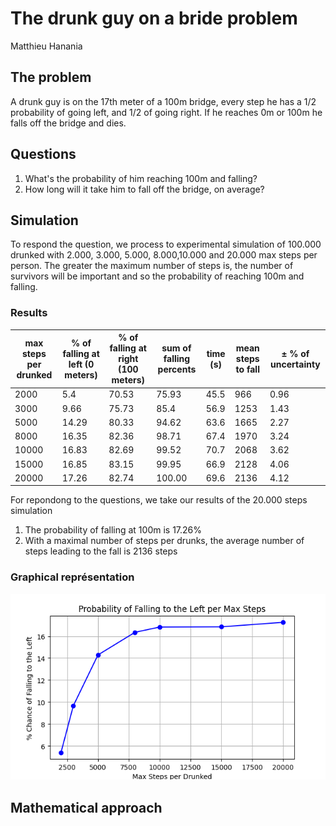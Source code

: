 # The drunk guy on a bride problem

Matthieu Hanania

## The problem
A drunk guy is on the 17th meter of a 100m bridge, every step he has a 1/2 probability of going left, and 1/2 of going right. If he reaches 0m or 100m he falls off the bridge and dies.

## Questions
1) What's the probability of him reaching 100m and falling?
2) How long will it take him to fall off the bridge, on average? 


## Simulation

To respond the question, we process to experimental simulation of 100.000 drunked with 2.000, 3.000, 5.000, 8.000,10.000 and 20.000 max steps per person.
The greater the maximum number of steps is, the number of survivors will be important and so the probability of reaching 100m and falling.

### Results
| max steps per drunked | % of falling at left (0 meters) | % of falling at right (100 meters) | sum of falling percents | time (s) | mean steps to fall | ± % of uncertainty  |
|-----------------------|---------------------------------|------------------------------------|------------------|----------|-------|-------|
| 2000                  | 5.4                             | 70.53                              | 75.93            | 45.5     |966    |0.96   |
| 3000                  | 9.66                            | 75.73                              | 85.4             | 56.9     |1253   |1.43   |
| 5000                  | 14.29                           | 80.33                              | 94.62            | 63.6     |1665   | 2.27  |
| 8000                  | 16.35                           | 82.36                              | 98.71            | 67.4     |1970   |  3.24 |
| 10000                 | 16.83                           | 82.69                              | 99.52            | 70.7     |2068   |  3.62 |
| 15000                 | 16.85                           | 83.15                              | 99.95            | 66.9     |2128   |  4.06 |
| 20000                 | 17.26                           | 82.74                              | 100.00           | 69.6     |2136   | 4.12  |

For repondong to the questions, we take our results of the 20.000 steps simulation
1) The probability of falling at 100m is 17.26%
2) With a maximal number of steps per drunks, the average number of steps leading to the fall is 2136 steps

### Graphical représentation
![A graphical representation of %chance of falling to the left per max steps](figure.png)


## Mathematical approach




